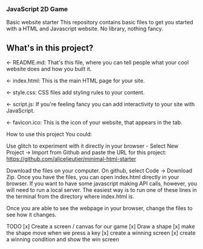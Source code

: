 ### JavaScript 2D Game

Basic website starter
This repository contains basic files to get you started with a HTML and Javascript website. No library, nothing fancy.

## What's in this project?
← README.md: That's this file, where you can tell people what your cool website does and how you built it.

← index.html: This is the main HTML page for your site.

← style.css: CSS files add styling rules to your content.

← script.js: If you're feeling fancy you can add interactivity to your site with JavaScript.

← favicon.ico: This is the icon of your website, that appears in the tab.

How to use this project
You could:

Use glitch to experiment with it directly in your browser - Select New Project -> Import from Github and paste the URL for this project: https://github.com/alicelieutier/minimal-html-starter

Download the files on your computer. On github, select Code -> Download Zip. Once you have the files, you can open index.html directly in your browser. If you want to have some javascript making API calls, however, you will need to run a local server. The easiest way is to run one of these lines in the terminal from the directory where index.html is.

Once you are able to see the webpage in your browser, change the files to see how it changes.

TODO
[x] Create a screen / canvas for our game
[x] Draw a shape
[x] make the shape move when we press a key
[x] create a winning screen
[x] create a winning condition and show the win screen